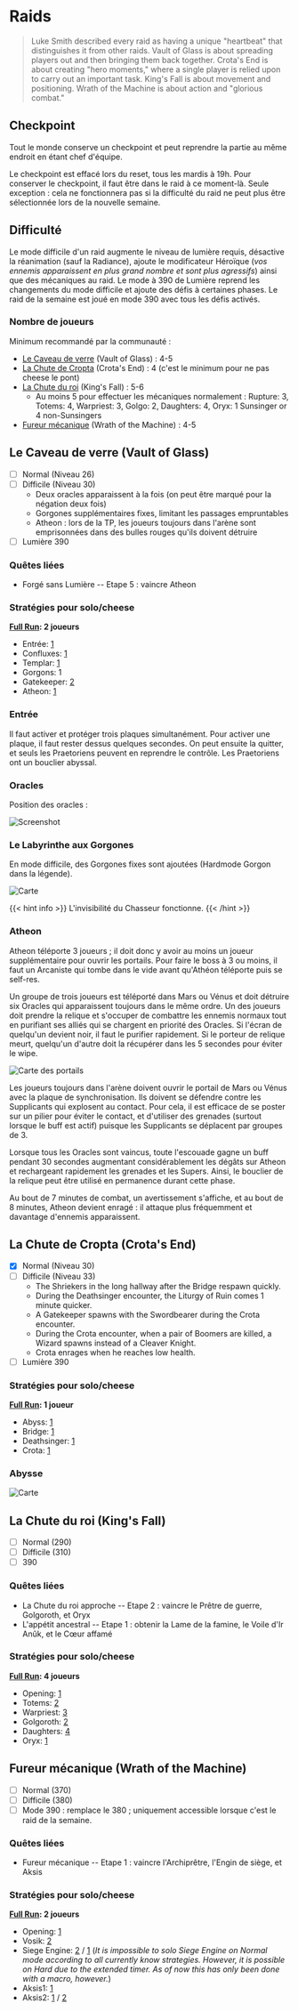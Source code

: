 # Raids

> Luke Smith described every raid as having a unique "heartbeat" that distinguishes it from other raids. Vault of Glass is about spreading players out and then bringing them back together. Crota's End is about creating "hero moments," where a single player is relied upon to carry out an important task. King's Fall is about movement and positioning. Wrath of the Machine is about action and "glorious combat."

## Checkpoint

Tout le monde conserve un checkpoint et peut reprendre la partie au même endroit en étant chef d'équipe.

Le checkpoint est effacé lors du reset, tous les mardis à 19h. Pour conserver le checkpoint, il faut être dans le raid à ce moment-là. Seule exception : cela ne fonctionnera pas si la difficulté du raid ne peut plus être sélectionnée lors de la nouvelle semaine.

## Difficulté

Le mode difficile d'un raid augmente le niveau de lumière requis, désactive la réanimation (sauf la Radiance), ajoute le modificateur Héroïque (*vos ennemis apparaissent en plus grand nombre et sont plus agressifs*) ainsi que des mécaniques au raid. Le mode à 390 de Lumière reprend les changements du mode difficile et ajoute des défis à certaines phases. Le raid de la semaine est joué en mode 390 avec tous les défis activés.

### Nombre de joueurs

Minimum recommandé par la communauté :

- [Le Caveau de verre](#le-caveau-de-verre-vault-of-glass) (Vault of Glass) : 4-5
- [La Chute de Cropta](#la-chute-de-cropta-crotas-end) (Crota's End) : 4 (c'est le minimum pour ne pas cheese le pont)
- [La Chute du roi](#la-chute-du-roi-kings-fall) (King's Fall) : 5-6
    - Au moins 5 pour effectuer les mécaniques normalement : Rupture: 3, Totems: 4, Warpriest: 3, Golgo: 2, Daughters: 4, Oryx: 1 Sunsinger or 4 non-Sunsingers
- [Fureur mécanique](#fureur-mécanique-wrath-of-the-machine) (Wrath of the Machine) : 4-5

## Le Caveau de verre (Vault of Glass)

- [ ] Normal (Niveau 26)
- [ ] Difficile (Niveau 30)
    - Deux oracles apparaissent à la fois (on peut être marqué pour la négation deux fois)
    - Gorgones supplémentaires fixes, limitant les passages empruntables
    - Atheon : lors de la TP, les joueurs toujours dans l'arène sont emprisonnées dans des bulles rouges qu'ils doivent détruire
- [ ] Lumière 390

### Quêtes liées

- Forgé sans Lumière -- Etape 5 : vaincre Atheon

### Stratégies pour solo/cheese

**[Full Run](https://www.youtube.com/watch?v=ir-j1RfOwEs): 2 joueurs**

- Entrée: [1](https://www.youtube.com/watch?v=BYZ1vTA539I)
- Confluxes: [1](https://www.youtube.com/watch?v=-h8iEWGsixI)
- Templar: [1](https://www.youtube.com/watch?v=wTe7LOx9X3Y)
- Gorgons: 1
- Gatekeeper: [2](https://www.youtube.com/watch?v=K60OdsQqqiw)
- Atheon: [1](https://www.youtube.com/watch?v=TJwwrZuiTJU)

### Entrée

Il faut activer et protéger trois plaques simultanément. Pour activer une plaque, il faut rester dessus quelques secondes. On peut ensuite la quitter, et seuls les Praetoriens peuvent en reprendre le contrôle. Les Praetoriens ont un bouclier abyssal.

### Oracles

Position des oracles :

![Screenshot](oracles.webp)

### Le Labyrinthe aux Gorgones

En mode difficile, des Gorgones fixes sont ajoutées (Hardmode Gorgon dans la légende).

![Carte](labyrinthe-gorgones.webp)

{{< hint info >}}
L'invisibilité du Chasseur fonctionne.
{{< /hint >}}

### Atheon

Atheon téléporte 3 joueurs ; il doit donc y avoir au moins un joueur supplémentaire pour ouvrir les portails. Pour faire le boss à 3 ou moins, il faut un Arcaniste qui tombe dans le vide avant qu'Athéon téléporte puis se self-res.

Un groupe de trois joueurs est téléporté dans Mars ou Vénus et doit détruire six Oracles qui apparaissent toujours dans le même ordre. Un des joueurs doit prendre la relique et s'occuper de combattre les ennemis normaux tout en purifiant ses alliés qui se chargent en priorité des Oracles. Si l'écran de quelqu'un devient noir, il faut le purifier rapidement. Si le porteur de relique meurt, quelqu'un d'autre doit la récupérer dans les 5 secondes pour éviter le wipe.

![Carte des portails](oracles-atheon.webp)

Les joueurs toujours dans l'arène doivent ouvrir le portail de Mars ou Vénus avec la plaque de synchronisation. Ils doivent se défendre contre les Supplicants qui explosent au contact. Pour cela, il est efficace de se poster sur un pilier pour éviter le contact, et d'utiliser des grenades (surtout lorsque le buff est actif) puisque les Supplicants se déplacent par groupes de 3.

Lorsque tous les Oracles sont vaincus, toute l'escouade gagne un buff pendant 30 secondes augmentant considérablement les dégâts sur Atheon et rechargeant rapidement les grenades et les Supers. Ainsi, le bouclier de la relique peut être utilisé en permanence durant cette phase.

Au bout de 7 minutes de combat, un avertissement s'affiche, et au bout de 8 minutes, Atheon devient enragé : il attaque plus fréquemment et davantage d'ennemis apparaissent.

## La Chute de Cropta (Crota's End)

- [x] Normal (Niveau 30)
- [ ] Difficile (Niveau 33)
    - The Shriekers in the long hallway after the Bridge respawn quickly.
    - During the Deathsinger encounter, the Liturgy of Ruin comes 1 minute quicker.
    - A Gatekeeper spawns with the Swordbearer during the Crota encounter.
    - During the Crota encounter, when a pair of Boomers are killed, a Wizard spawns instead of a Cleaver Knight.
    - Crota enrages when he reaches low health.
- [ ] Lumière 390

### Stratégies pour solo/cheese

**[Full Run](https://www.youtube.com/watch?v=OXDEx2p6BiE): 1 joueur**

- Abyss: [1](https://www.youtube.com/watch?v=pq3gUeE1DDg)
- Bridge: [1](https://www.youtube.com/watch?v=Q2EFerlsgq4)
- Deathsinger: [1](https://youtu.be/OXDEx2p6BiE?t=26m4s)
- Crota: [1](https://www.youtube.com/watch?v=wmPj5eUQzvg)

### Abysse

![Carte](abyss-map.webp)

## La Chute du roi (King's Fall)

- [ ] Normal (290)
- [ ] Difficile (310)
- [ ] 390

### Quêtes liées

- La Chute du roi approche -- Etape 2 : vaincre le Prêtre de guerre, Golgoroth, et Oryx
- L'appétit ancestral -- Etape 1 : obtenir la Lame de la famine, le Voile d'Ir Anûk, et le Cœur affamé

### Stratégies pour solo/cheese

**[Full Run](https://www.youtube.com/watch?v=wMOLonTUNB4): 4 joueurs**

- Opening: [1](https://www.youtube.com/watch?v=xN34G8JauMo)
- Totems: [2](https://www.youtube.com/watch?v=huO0KnE2A6M)
- Warpriest: [3](https://www.youtube.com/watch?v=dTL8DvN0aTU)
- Golgoroth: [2](https://www.youtube.com/watch?v=w0nLKQJbK8o)
- Daughters: [4](https://youtu.be/wMOLonTUNB4?t=52m24s)
- Oryx: [1](https://www.youtube.com/watch?v=nVXRsp22xlc)

## Fureur mécanique (Wrath of the Machine)

- [ ] Normal (370)
- [ ] Difficile (380)
- [ ] Mode 390 : remplace le 380 ; uniquement accessible lorsque c'est le raid de la semaine.

### Quêtes liées

- Fureur mécanique -- Etape 1 : vaincre l'Archiprêtre, l'Engin de siège, et Aksis

### Stratégies pour solo/cheese

**[Full Run](https://youtu.be/OHH-TmWdEgI?t=59s): 2 joueurs**

- Opening: [1](https://www.youtube.com/watch?v=VRbp0-BKw-8)
- Vosik: [2](https://www.youtube.com/watch?v=-nLzv49r7WM)
- Siege Engine: [2](https://www.youtube.com/watch?v=EZZafkmS_j8) / [1](https://www.youtube.com/watch?v=jh3UoSrC4tE) (*It is impossible to solo Siege Engine on Normal mode according to all currently know strategies. However, it is possible on Hard due to the extended timer. As of now this has only been done with a macro, however.*)
- Aksis1: [1](https://www.youtube.com/watch?v=7dgCcIiRGoI)
- Aksis2: [1](https://www.youtube.com/watch?v=QcEocDfkDOQ) / [2](https://www.youtube.com/watch?v=Orhs8X2v-RY)
